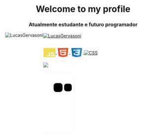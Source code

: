 <h1 align="center">Welcome to my profile</h1>
<h3 align="center">Atualmente estudante e futuro programador</h3>

 <div>
   <a href="https://github.com/LucasGervasoni">
   <p><img height="180em" align="left" src="https://github-readme-stats.vercel.app/api/top-langs?username=LucasGervasoni&show_icons=true&locale=en&layout=compact" alt="LucasGervasoni" /></p>
   <p><img height="180em" align="center" src="https://github-readme-stats.vercel.app/api?username=LucasGervasoni&show_icons=true&locale=en" alt="LucasGervasoni" /></p>

</div>
<div style="display: inline_block"><br>
  <img align="center" alt="Js" height="30" width="40" src="https://raw.githubusercontent.com/devicons/devicon/master/icons/javascript/javascript-plain.svg">
  <img align="center" alt="HTML" height="30" width="40" src="https://raw.githubusercontent.com/devicons/devicon/master/icons/html5/html5-original.svg">
  <img align="center" alt="CSS" height="30" width="40" src="https://raw.githubusercontent.com/devicons/devicon/master/icons/css3/css3-original.svg">
  <img align="center" alt="CSS" height="30" width="40" src="https://cdn.jsdelivr.net/gh/devicons/devicon/icons/git/git-original.svg" />
          
 </div>
 
 <br>
 
<div>
  <a href="https://www.linkedin.com/in/lucas-dos-santos-gervasoni-medeiros-3a6655269/" target="_blank"><img src="https://img.shields.io/badge/-LinkedIn-%230077B5?style=for-the-badge&logo=linkedin&logoColor=white" target="_blank"></a> 
 
  ![Snake animation](https://github.com/LucasGervasoni/LucasGervasoni/blob/output/github-contribution-grid-snake.svg)

</div>
  
